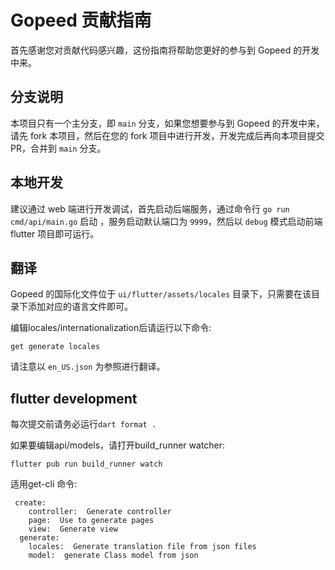 # Gopeed 贡献指南

首先感谢您对贡献代码感兴趣，这份指南将帮助您更好的参与到 Gopeed 的开发中来。

## 分支说明

本项目只有一个主分支，即 `main` 分支，如果您想要参与到 Gopeed 的开发中来，请先 fork 本项目，然后在您的 fork 项目中进行开发，开发完成后再向本项目提交
PR，合并到 `main` 分支。

## 本地开发

建议通过 web 端进行开发调试，首先启动后端服务，通过命令行 `go run cmd/api/main.go` 启动 ，服务启动默认端口为 `9999`，然后以 `debug` 模式启动前端
flutter 项目即可运行。

## 翻译
 
Gopeed 的国际化文件位于 `ui/flutter/assets/locales` 目录下，只需要在该目录下添加对应的语言文件即可。

编辑locales/internationalization后请运行以下命令:

```
get generate locales 
```

请注意以 `en_US.json` 为参照进行翻译。

## flutter development

每次提交前请务必运行`dart format .`

如果要编辑api/models，请打开build_runner watcher:

```
flutter pub run build_runner watch
```

适用get-cli 命令:

```
 create:  
    controller:  Generate controller
    page:  Use to generate pages
    view:  Generate view
  generate:
    locales:  Generate translation file from json files
    model:  generate Class model from json
```

